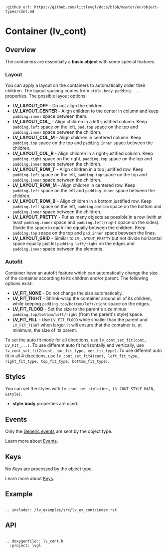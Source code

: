 ```eval_rst
:github_url: https://github.com/littlevgl/docs/blob/master/en/object-types/cont.md
```
# Container (lv_cont)

## Overview

The containers are essentially a **basic object** with some special features.

### Layout
You can apply a layout on the containers to automatically order their children. The layout spacing comes from `style.body.padding. ...` properties. The possible layout options:

- **LV_LAYOUT_OFF** - Do not align the children.
- **LV_LAYOUT_CENTER** - Align children to the center in column and keep `padding.inner` space between them.
- **LV_LAYOUT_COL_** - Align children in a left-justified column. Keep `padding.left` space on the left, `pad.top` space on the top and `padding.inner` space between the children.
- **LV_LAYOUT_COL_M** - Align children in centered column. Keep `padding.top` space on the top and `padding.inner` space between the children.
- **LV_LAYOUT_COL_R** - Align children in a right-justified column. Keep `padding.right` space on the right, `padding.top` space on the top and `padding.inner` space between the children.
- **LV_LAYOUT_ROW_T** - Align children in a top justified row. Keep `padding.left` space on the left, `padding.top` space on the top and `padding.inner` space between the children.
- **LV_LAYOUT_ROW_M** - Align children in centered row. Keep `padding.left` space on the left and `padding.inner` space between the children.
- **LV_LAYOUT_ROW_B** - Align children in a bottom justified row. Keep `padding.left` space on the left, `padding.bottom` space on the bottom and `padding.inner` space between the children.
- **LV_LAYOUT_PRETTY** - Put as many objects as possible in a row (with at least `padding.inner` space and `padding.left/right` space on the sides). Divide the space in each line equally between the children.
Keep `padding.top` space on the top and `pad.inner` space between the lines.
- **LV_LAYOUT_GRID** - Similar to `LV_LAYOUT_PRETTY` but not divide horizontal space equally just let `padding.left/right` on the edges and `padding.inner` space between the elements.

### Autofit
Container have an autofit feature which can automatically change the size of the container according to its children and/or parent. The following options exist:
- **LV_FIT_NONE** - Do not change the size automatically.
- **LV_FIT_TIGHT** - Shrink-wrap the container around all of its children, while keeping `padding.top/bottom/left/right` space on the edges.
- **LV_FIT_FLOOD** - Set the size to the parent's size minus `padding.top/bottom/left/right` (from the parent's style) space.
- **LV_FIT_FILL** - Use `LV_FIT_FLOOD` while smaller than the parent and `LV_FIT_TIGHT` when larger. It will ensure that the container is, at minimum, the size of its parent.

To set the auto fit mode for all directions, use `lv_cont_set_fit(cont, LV_FIT_...)`.
To use different auto fit horizontally and vertically, use `lv_cont_set_fit2(cont, hor_fit_type, ver_fit_type)`.
To use different auto fit in all 4 directions, use `lv_cont_set_fit4(cont, left_fit_type, right_fit_type, top_fit_type, bottom_fit_type)`.

## Styles
You can set the styles with `lv_cont_set_style(btn, LV_CONT_STYLE_MAIN, &style)`.
- **style.body** properties are used.

## Events
Only the [Generic events](/overview/event.html#generic-events) are sent by the object type.

Learn more about [Events](/overview/event).

## Keys
No *Keys* are processed by the object type.

Learn more about [Keys](/overview/indev).


## Example

```eval_rst

.. include:: /lv_examples/src/lv_ex_cont/index.rst

```

## API

```eval_rst

.. doxygenfile:: lv_cont.h
  :project: lvgl

```
